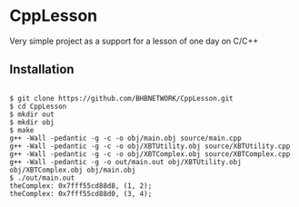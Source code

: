 # CppLesson

Very simple project as a support for a lesson of one day on C/C++

## Installation

```

$ git clone https://github.com/BHBNETWORK/CppLesson.git
$ cd CppLesson
$ mkdir out
$ mkdir obj
$ make
g++ -Wall -pedantic -g -c -o obj/main.obj source/main.cpp
g++ -Wall -pedantic -g -c -o obj/XBTUtility.obj source/XBTUtility.cpp
g++ -Wall -pedantic -g -c -o obj/XBTComplex.obj source/XBTComplex.cpp
g++ -Wall -pedantic -g -o out/main.out obj/XBTUtility.obj obj/XBTComplex.obj obj/main.obj
$ ./out/main.out 
theComplex: 0x7fff55cd88d8, (1, 2);
theComplex: 0x7fff55cd88d0, (3, 4);

```
